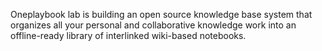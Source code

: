 Oneplaybook lab is building an open source knowledge base system that organizes all your personal and collaborative knowledge work into an offline-ready library of interlinked wiki-based notebooks.

